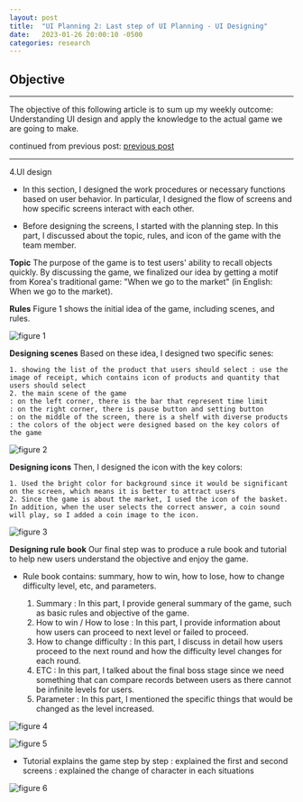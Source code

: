 ```yaml
---
layout: post
title:  "UI Planning 2: Last step of UI Planning - UI Designing"
date:   2023-01-26 20:00:10 -0500
categories: research
---
```


## Objective

---

The objective of this following article is to sum up my weekly outcome: Understanding UI design and apply the knowledge to the actual game we are going to make.

continued from previous post: [previous post](https://dahyounglee.github.io/devblog/research/2023/01/20/homework.html)

---

4.UI design

- In this section, I designed the work procedures or necessary functions based on user behavior. In particular, I designed the flow of screens and how specific screens interact with each other.

- Before designing the screens, I started with the planning step. In this part, I discussed about the topic, rules, and icon of the game with the team member.

**Topic**
The purpose of the game is to test users' ability to recall objects quickly. By discussing the game, we finalized our idea by getting a motif from Korea's traditional game: "When we go to the market" (in English: When we go to the market).

**Rules**
Figure 1 shows the initial idea of the game, including scenes, and rules.

![figure 1](https://res.cloudinary.com/da7rg3ojv/image/upload/v1674852144/%EC%8A%A4%ED%81%AC%EB%A6%B0%EC%83%B7_2023-01-27_%EC%98%A4%ED%9B%84_3.42.18_td2c9r.png)

**Designing scenes**
Based on these idea, I designed two specific senes:

    1. showing the list of the product that users should select : use the image of receipt, which contains icon of products and quantity that users should select
    2. the main scene of the game
    : on the left corner, there is the bar that represent time limit
    : on the right corner, there is pause button and setting button
    : on the middle of the screen, there is a shelf with diverse products
    : the colors of the object were designed based on the key colors of the game
![figure 2](https://res.cloudinary.com/da7rg3ojv/image/upload/v1674851631/Receipt_hzwwe5.png)

**Designing icons**
Then, I designed the icon with the key colors:

    1. Used the bright color for background since it would be significant on the screen, which means it is better to attract users
    2. Since the game is about the market, I used the icon of the basket. In addition, when the user selects the correct answer, a coin sound will play, so I added a coin image to the icon.
![figure 3](https://res.cloudinary.com/da7rg3ojv/image/upload/v1674852260/%EC%8A%A4%ED%81%AC%EB%A6%B0%EC%83%B7_2023-01-26_%EC%98%A4%ED%9B%84_11.09.00_t1zpx0.png)

**Designing rule book**
Our final step was to produce a rule book and tutorial to help new users understand the objective and enjoy the game.

- Rule book contains: summary, how to win, how to lose, how to change difficulty level, etc, and parameters.

    1. Summary
    : In this part, I provide general summary of the game, such as basic rules and objective of the game.
    2. How to win / How to lose
    : In this part, I provide information about how users can proceed to next level or failed to proceed.
    3. How to change difficulty
    : In this part, I discuss in detail how users proceed to the next round and how the difficulty level changes for each round.
    4. ETC
    : In this part, I talked about the final boss stage since we need something that can compare records between users as there cannot be infinite levels for users.
    5. Parameter
    : In this part, I mentioned the specific things that would be changed as the level increased.

![figure 4](https://res.cloudinary.com/da7rg3ojv/image/upload/v1674853076/%EC%8A%A4%ED%81%AC%EB%A6%B0%EC%83%B7_2023-01-27_%EC%98%A4%ED%9B%84_3.57.49_fzkwz1.png)

![figure 5](https://res.cloudinary.com/da7rg3ojv/image/upload/v1674853089/%EC%8A%A4%ED%81%AC%EB%A6%B0%EC%83%B7_2023-01-27_%EC%98%A4%ED%9B%84_3.58.07_jd5cc8.png)

- Tutorial explains the game step by step
 : explained the first and second screens
 : explained the change of character in each situations

![figure 6](https://res.cloudinary.com/da7rg3ojv/image/upload/v1674853960/%EC%8A%A4%ED%81%AC%EB%A6%B0%EC%83%B7_2023-01-27_%EC%98%A4%ED%9B%84_4.12.33_zqg4n0.png)
